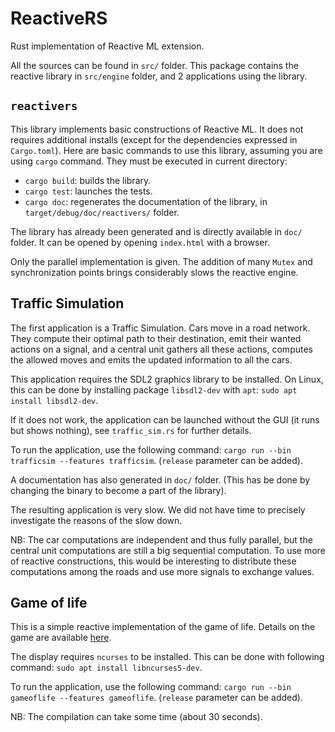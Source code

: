 # ReactiveRS

Rust implementation of Reactive ML extension.

All the sources can be found in `src/` folder.
This package contains the reactive library in `src/engine` folder,
and 2 applications using the library.

## `reactivers`
This library implements basic constructions of Reactive ML.
It does not requires additional installs (except for
the dependencies expressed in `Cargo.toml`).
Here are basic commands to use this library, assuming you
are using `cargo` command. They must be executed in current
directory:
- `cargo build`: builds the library.
- `cargo test`: launches the tests.
- `cargo doc`: regenerates the documentation of the library,
in `target/debug/doc/reactivers/` folder.

The library has already been generated and is directly
available in `doc/` folder. It can be opened by opening
`index.html` with a browser.

Only the parallel implementation is given.
The addition of many `Mutex` and synchronization points
brings considerably slows the reactive engine.

## Traffic Simulation
The first application is a Traffic Simulation.
Cars move in a road network. They compute their optimal path
to their destination, emit their wanted actions on a signal, and a central
unit gathers all these actions, computes the allowed moves
and emits the updated information to all the cars.

This application requires the SDL2 graphics library to be installed.
On Linux, this can be done by installing package `libsdl2-dev`
with `apt`: `sudo apt install libsdl2-dev`.

If it does not work, the application can be launched without 
the GUI (it runs but shows nothing), see `traffic_sim.rs` for
further details.

To run the application, use the following command:
`cargo run --bin trafficsim --features trafficsim`.
(`release` parameter can be added).

A documentation has also generated in `doc/` folder.
(This has be done by changing the binary 
to become a part of the library).

The resulting application is very slow. We did not have time
to precisely investigate the reasons of the slow down.

NB:
The car computations are independent and thus fully parallel,
but the central unit computations are still a big sequential
computation. To use more of reactive constructions, this would
be interesting to distribute these computations among the roads
and use more signals to exchange values.

## Game of life

This is a simple reactive implementation of the game of life.
Details on the game are available 
[here](https://en.wikipedia.org/wiki/Conway%27s_Game_of_Life).

The display requires `ncurses` to be installed.
This can be done with following command:
`sudo apt install libncurses5-dev`.

To run the application, use the following command:
`cargo run --bin gameoflife --features gameoflife`.
(`release` parameter can be added).

NB: The compilation can take some time (about 30 seconds).
